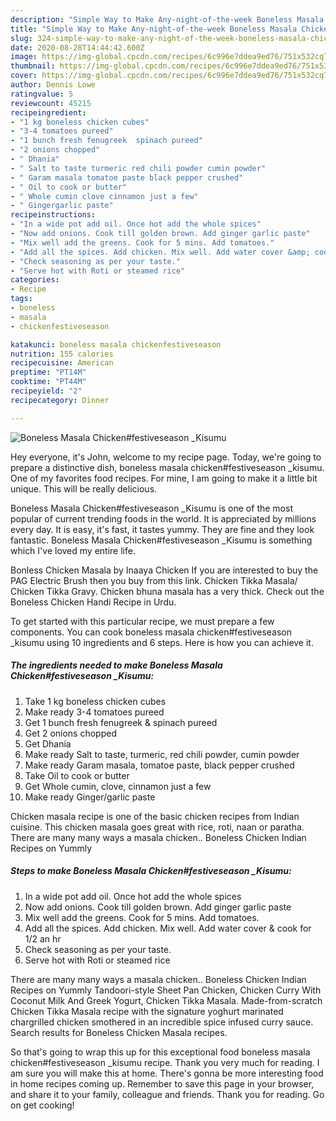 ```yaml
---
description: "Simple Way to Make Any-night-of-the-week Boneless Masala Chicken#festiveseason _Kisumu"
title: "Simple Way to Make Any-night-of-the-week Boneless Masala Chicken#festiveseason _Kisumu"
slug: 324-simple-way-to-make-any-night-of-the-week-boneless-masala-chickenfestiveseason-kisumu
date: 2020-08-28T14:44:42.600Z
image: https://img-global.cpcdn.com/recipes/6c996e7ddea9ed76/751x532cq70/boneless-masala-chickenfestiveseason-_kisumu-recipe-main-photo.jpg
thumbnail: https://img-global.cpcdn.com/recipes/6c996e7ddea9ed76/751x532cq70/boneless-masala-chickenfestiveseason-_kisumu-recipe-main-photo.jpg
cover: https://img-global.cpcdn.com/recipes/6c996e7ddea9ed76/751x532cq70/boneless-masala-chickenfestiveseason-_kisumu-recipe-main-photo.jpg
author: Dennis Lowe
ratingvalue: 5
reviewcount: 45215
recipeingredient:
- "1 kg boneless chicken cubes"
- "3-4 tomatoes pureed"
- "1 bunch fresh fenugreek  spinach pureed"
- "2 onions chopped"
- " Dhania"
- " Salt to taste turmeric red chili powder cumin powder"
- " Garam masala tomatoe paste black pepper crushed"
- " Oil to cook or butter"
- " Whole cumin clove cinnamon just a few"
- " Gingergarlic paste"
recipeinstructions:
- "In a wide pot add oil. Once hot add the whole spices"
- "Now add onions. Cook till golden brown. Add ginger garlic paste"
- "Mix well add the greens. Cook for 5 mins. Add tomatoes."
- "Add all the spices. Add chicken. Mix well. Add water cover &amp; cook for 1/2 an hr"
- "Check seasoning as per your taste."
- "Serve hot with Roti or steamed rice"
categories:
- Recipe
tags:
- boneless
- masala
- chickenfestiveseason

katakunci: boneless masala chickenfestiveseason 
nutrition: 155 calories
recipecuisine: American
preptime: "PT14M"
cooktime: "PT44M"
recipeyield: "2"
recipecategory: Dinner

---
```



![Boneless Masala Chicken#festiveseason _Kisumu](https://img-global.cpcdn.com/recipes/6c996e7ddea9ed76/751x532cq70/boneless-masala-chickenfestiveseason-_kisumu-recipe-main-photo.jpg)

Hey everyone, it's John, welcome to my recipe page. Today, we're going to prepare a distinctive dish, boneless masala chicken#festiveseason _kisumu. One of my favorites food recipes. For mine, I am going to make it a little bit unique. This will be really delicious.

Boneless Masala Chicken#festiveseason _Kisumu is one of the most popular of current trending foods in the world. It is appreciated by millions every day. It is easy, it's fast, it tastes yummy. They are fine and they look fantastic. Boneless Masala Chicken#festiveseason _Kisumu is something which I've loved my entire life.

Bonless Chicken Masala by Inaaya Chicken If you are interested to buy the PAG Electric Brush then you buy from this link. Chicken Tikka Masala/ Chicken Tikka Gravy. Chicken bhuna masala has a very thick. Check out the Boneless Chicken Handi Recipe in Urdu.


To get started with this particular recipe, we must prepare a few components. You can cook boneless masala chicken#festiveseason _kisumu using 10 ingredients and 6 steps. Here is how you can achieve it.

<!--inarticleads1-->

##### The ingredients needed to make Boneless Masala Chicken#festiveseason _Kisumu:

1. Take 1 kg boneless chicken cubes
1. Make ready 3-4 tomatoes pureed
1. Get 1 bunch fresh fenugreek &amp; spinach pureed
1. Get 2 onions chopped
1. Get  Dhania
1. Make ready  Salt to taste, turmeric, red chili powder, cumin powder
1. Make ready  Garam masala, tomatoe paste, black pepper crushed
1. Take  Oil to cook or butter
1. Get  Whole cumin, clove, cinnamon just a few
1. Make ready  Ginger/garlic paste


Chicken masala recipe is one of the basic chicken recipes from Indian cuisine. This chicken masala goes great with rice, roti, naan or paratha. There are many many ways a masala chicken.. Boneless Chicken Indian Recipes on Yummly 

<!--inarticleads2-->

##### Steps to make Boneless Masala Chicken#festiveseason _Kisumu:

1. In a wide pot add oil. Once hot add the whole spices
1. Now add onions. Cook till golden brown. Add ginger garlic paste
1. Mix well add the greens. Cook for 5 mins. Add tomatoes.
1. Add all the spices. Add chicken. Mix well. Add water cover &amp; cook for 1/2 an hr
1. Check seasoning as per your taste.
1. Serve hot with Roti or steamed rice


There are many many ways a masala chicken.. Boneless Chicken Indian Recipes on Yummly Tandoori-style Sheet Pan Chicken, Chicken Curry With Coconut Milk And Greek Yogurt, Chicken Tikka Masala. Made-from-scratch Chicken Tikka Masala recipe with the signature yoghurt marinated chargrilled chicken smothered in an incredible spice infused curry sauce. Search results for Boneless Chicken Masala recipes. 

So that's going to wrap this up for this exceptional food boneless masala chicken#festiveseason _kisumu recipe. Thank you very much for reading. I am sure you will make this at home. There's gonna be more interesting food in home recipes coming up. Remember to save this page in your browser, and share it to your family, colleague and friends. Thank you for reading. Go on get cooking!
